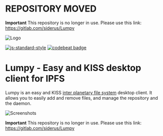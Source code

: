 # REPOSITORY MOVED
**Important** This repository is no longer in use. Please use this link: https://gitlab.com/siderus/Lumpy

![Logo](.readme/logo.png)

[![js-standard-style](https://img.shields.io/badge/code%20style-standard-brightgreen.svg)](http://standardjs.com)
[![codebeat badge](https://codebeat.co/badges/55b6d66b-3b3f-41b1-a26f-9a79209e7feb)](https://codebeat.co/projects/github-com-koalalorenzo-lumpy-master)

# Lumpy - Easy and KISS desktop client for IPFS
Lumpy is an easy and KISS [inter planetary file system](http://ipfs.io) desktop
client. It allows you to easily add and remove files, and manage the repository
and the daemon.

![Screenshots](.readme/main.png)

**Important** This repository is no longer in use. Please use this link: https://gitlab.com/siderus/Lumpy
